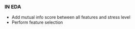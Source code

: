 ### IN EDA
* Add mutual info score between all features and stress level
* Perform feature selection